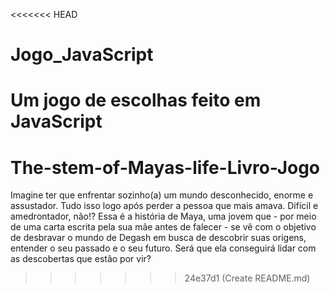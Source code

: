 <<<<<<< HEAD
# Jogo_JavaScript
Um jogo de escolhas feito em JavaScript
=======
# The-stem-of-Mayas-life-Livro-Jogo
Imagine ter que enfrentar sozinho(a) um mundo desconhecido, enorme e assustador. Tudo isso logo após perder a pessoa que mais amava.
Difícil e amedrontador, não!?
Essa é a história de Maya, uma jovem que - por meio de uma carta escrita pela sua mãe antes de falecer - se vê com o objetivo de desbravar o mundo de Degash em busca de descobrir suas origens, entender o seu passado e o seu futuro.
Será que ela conseguirá lidar com as descobertas que estão por vir?
>>>>>>> 24e37d1 (Create README.md)
